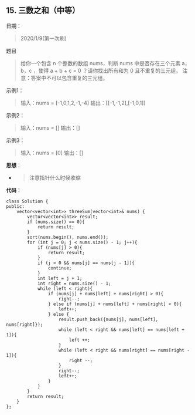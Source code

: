 ## 15. 三数之和（中等）
日期：
>2020/1/9(第一次刷)

题目
>给你一个包含 n 个整数的数组 nums，判断 nums 中是否存在三个元素 a，b，c ，使得 a + b + c = 0 ？请你找出所有和为 0 且不重复的三元组。
注意：答案中不可以包含重复的三元组。

示例1：
>输入：nums = [-1,0,1,2,-1,-4]
输出：[[-1,-1,2],[-1,0,1]]

示例2：
>输入：nums = []
输出：[]

示例3：
>输入：nums = [0]
输出：[]

**思想**：
- >注意指针什么时候收缩

**代码**：
```
class Solution {
public:
    vector<vector<int>> threeSum(vector<int>& nums) {
        vector<vector<int>> result;
        if (nums.size() == 0){
            return result;
        }
        sort(nums.begin(), nums.end());
        for (int j = 0; j < nums.size() - 1; j++){
            if (nums[j] > 0){
                return result;
            }
            if (j > 0 && nums[j] == nums[j - 1]){
                continue;
            }
            int left = j + 1;
            int right = nums.size() - 1;
            while (left < right){
                if (nums[j] + nums[left] + nums[right] > 0){
                    right--;
                } else if (nums[j] + nums[left] + nums[right] < 0){
                    left++;
                } else {
                    result.push_back({nums[j], nums[left], nums[right]});
                    while (left < right && nums[left] == nums[left + 1]){
                        left ++;
                    }
                    while (left < right && nums[right] == nums[right - 1]){
                        right --;
                    }
                    right--;
                    left++;
                }
            }
        }
        return result;
    }
};
```

